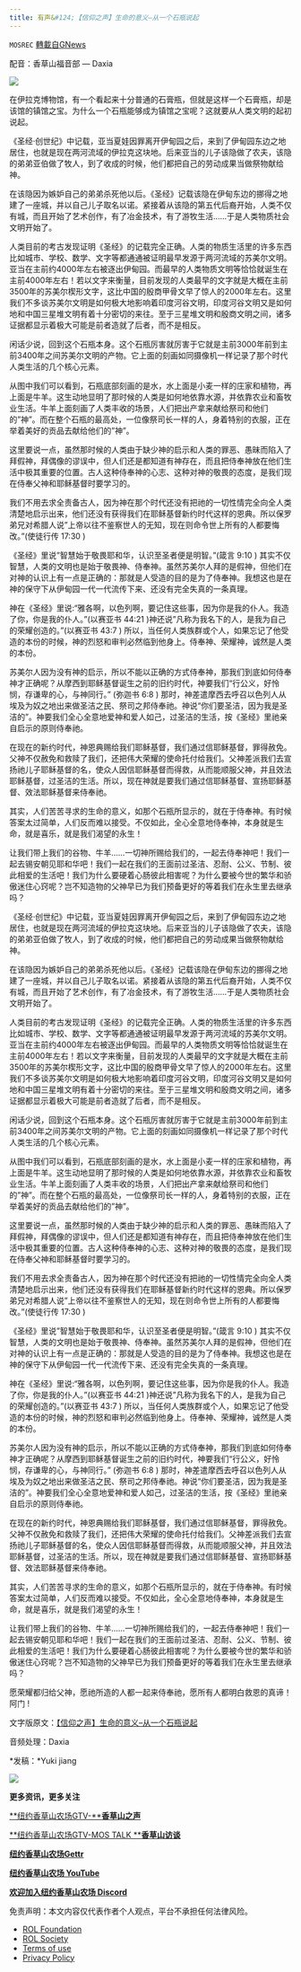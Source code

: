 ```yaml
---
title: 有声&#124;【信仰之声】生命的意义–从一个石瓶说起
---
```

`MOSREC` [轉載自GNews](https://gnews.org/zh-hans/1681329/)

配音：香草山福音部 — Daxia

![](https://assets.gnews.org/wp-content/uploads/2021/11/GNEW-GTV-MOS-LOGO-2-109-1280x172-1-3.jpg)



在伊拉克博物馆，有一个看起来十分普通的石膏瓶，但就是这样一个石膏瓶，却是该馆的镇馆之宝。为什么一个石瓶能够成为镇馆之宝呢？这就要从人类文明的起初说起。

《圣经·创世纪》中记载，亚当夏娃因罪离开伊甸园之后，来到了伊甸园东边之地居住，也就是现在两河流域的伊拉克这块地。后来亚当的儿子该隐做了农夫，该隐的弟弟亚伯做了牧人，到了收成的时候，他们都把自己的劳动成果当做祭物献给神。

在该隐因为嫉妒自己的弟弟杀死他以后。《圣经》记载该隐在伊甸东边的挪得之地建了一座城，并以自己儿子取名以诺。紧接着从该隐的第五代后裔开始，人类不仅有城，而且开始了艺术创作，有了冶金技术，有了游牧生活……于是人类物质社会文明开始了。

人类目前的考古发现证明《圣经》的记载完全正确。人类的物质生活里的许多东西比如城市、学校、数学、文字等都通通被证明最早发源于两河流域的苏美尔文明。亚当在主前约4000年左右被逐出伊甸园。而最早的人类物质文明等恰恰就诞生在主前4000年左右！若以文字来衡量，目前发现的人类最早的文字就是大概在主前3500年的苏美尔楔形文字，这比中国的殷商甲骨文早了惊人的2000年左右。这里我们不多谈苏美尔文明是如何极大地影响着印度河谷文明，印度河谷文明又是如何地和中国三星堆文明有着十分密切的来往。至于三星堆文明和殷商文明之间，诸多证据都显示着极大可能是前者造就了后者，而不是相反。

闲话少说，回到这个石瓶本身。这个石瓶厉害就厉害于它就是主前3000年前到主前3400年之间苏美尔文明的产物。它上面的刻画如同摄像机一样记录了那个时代人类生活的几个核心元素。

从图中我们可以看到，石瓶底部刻画的是水，水上面是小麦一样的庄家和植物，再上面是牛羊。这生动地显明了那时候的人类是如何地依靠水源，并依靠农业和畜牧业生活。牛羊上面刻画了人类丰收的场景，人们把出产拿来献给祭司和他们的”神”。而在整个石瓶的最高处，一位像祭司长一样的人，身着特别的衣服，正在举着美好的贡品去献给他们的”神”。

这里要说一点，虽然那时候的人类由于缺少神的启示和人类的罪恶、愚昧而陷入了拜假神，拜偶像的谬误中，但人们还是都知道有神存在，而且把侍奉神放在他们生活中极其重要的位置。古人这种侍奉神的心志、这种对神的敬畏的态度，是我们现在侍奉父神和耶稣基督时要学习的。

我们不用去求全责备古人，因为神在那个时代还没有把祂的一切性情完全向全人类清楚地启示出来，他们还没有获得我们在耶稣基督新约时代这样的恩典。所以保罗弟兄对希腊人说”上帝以往不鉴察世人的无知，现在则命令世上所有的人都要悔改。”(使徒行传 17:30 )

《圣经》里说”智慧始于敬畏耶和华，认识至圣者便是明智。”(箴言 9:10 ) 其实不仅智慧，人类的文明也是始于敬畏神、侍奉神。虽然苏美尔人拜的是假神，但他们在对神的认识上有一点是正确的：那就是人受造的目的是为了侍奉神。我想这也是在神的保守下从伊甸园一代一代流传下来、还没有完全失真的一条真理。

神在《圣经》里说:“雅各啊，以色列啊，要记住这些事，因为你是我的仆人。我造了你，你是我的仆人。”(以赛亚书 44:21 )神还说”凡称为我名下的人，是我为自己的荣耀创造的。”(以赛亚书 43:7 ) 所以，当任何人类族群或个人，如果忘记了他受造的本份的时候，神的烈怒和审判必然临到他身上。侍奉神、荣耀神，诚然是人类的本份。

苏美尔人因为没有神的启示，所以不能以正确的方式侍奉神，那我们到底如何侍奉神才正确呢？从摩西到耶稣基督诞生之前的旧约时代，神要我们“行公义，好怜悯，存谦卑的心，与神同行。” (弥迦书 6:8 ) 那时，神差遣摩西去呼召以色列人从埃及为奴之地出来做圣洁之民、祭司之邦侍奉祂。神说“你们要圣洁，因为我是圣洁的”。神要我们全心全意地爱神和爱人如己，过圣洁的生活，按《圣经》里祂亲自启示的原则侍奉祂。

在现在的新约时代，神恩典赐给我们耶稣基督，我们通过信耶稣基督，罪得赦免。父神不仅赦免和救赎了我们，还把伟大荣耀的使命托付给我们。父神差派我们去宣扬祂儿子耶稣基督的名，使众人因信耶稣基督而得救，从而能顺服父神，并且效法耶稣基督，过圣洁的生活。所以，现在神就是要我们通过信耶稣基督、宣扬耶稣基督、效法耶稣基督来侍奉祂。

其实，人们苦苦寻求的生命的意义，如那个石瓶所显示的，就在于侍奉神。有时候答案太过简单，人们反而难以接受。不仅如此，全心全意地侍奉神，本身就是生命，就是喜乐，就是我们渴望的永生！

让我们带上我们的谷物、牛羊……一切神所赐给我们的，一起去侍奉神吧！我们一起去锡安朝见耶和华吧！我们一起在我们的王面前过圣洁、忍耐、公义、节制、彼此相爱的生活吧！我们为什么要硬着心肠彼此相害呢？为什么要被今世的繁华和骄傲迷住心窍呢？岂不知造物的父神早已为我们预备更好的等着我们在永生里去继承吗？

《圣经·创世纪》中记载，亚当夏娃因罪离开伊甸园之后，来到了伊甸园东边之地居住，也就是现在两河流域的伊拉克这块地。后来亚当的儿子该隐做了农夫，该隐的弟弟亚伯做了牧人，到了收成的时候，他们都把自己的劳动成果当做祭物献给神。

在该隐因为嫉妒自己的弟弟杀死他以后。《圣经》记载该隐在伊甸东边的挪得之地建了一座城，并以自己儿子取名以诺。紧接着从该隐的第五代后裔开始，人类不仅有城，而且开始了艺术创作，有了冶金技术，有了游牧生活……于是人类物质社会文明开始了。

人类目前的考古发现证明《圣经》的记载完全正确。人类的物质生活里的许多东西比如城市、学校、数学、文字等都通通被证明最早发源于两河流域的苏美尔文明。亚当在主前约4000年左右被逐出伊甸园。而最早的人类物质文明等恰恰就诞生在主前4000年左右！若以文字来衡量，目前发现的人类最早的文字就是大概在主前3500年的苏美尔楔形文字，这比中国的殷商甲骨文早了惊人的2000年左右。这里我们不多谈苏美尔文明是如何极大地影响着印度河谷文明，印度河谷文明又是如何地和中国三星堆文明有着十分密切的来往。至于三星堆文明和殷商文明之间，诸多证据都显示着极大可能是前者造就了后者，而不是相反。

闲话少说，回到这个石瓶本身。这个石瓶厉害就厉害于它就是主前3000年前到主前3400年之间苏美尔文明的产物。它上面的刻画如同摄像机一样记录了那个时代人类生活的几个核心元素。

从图中我们可以看到，石瓶底部刻画的是水，水上面是小麦一样的庄家和植物，再上面是牛羊。这生动地显明了那时候的人类是如何地依靠水源，并依靠农业和畜牧业生活。牛羊上面刻画了人类丰收的场景，人们把出产拿来献给祭司和他们的”神”。而在整个石瓶的最高处，一位像祭司长一样的人，身着特别的衣服，正在举着美好的贡品去献给他们的”神”。

这里要说一点，虽然那时候的人类由于缺少神的启示和人类的罪恶、愚昧而陷入了拜假神，拜偶像的谬误中，但人们还是都知道有神存在，而且把侍奉神放在他们生活中极其重要的位置。古人这种侍奉神的心志、这种对神的敬畏的态度，是我们现在侍奉父神和耶稣基督时要学习的。

我们不用去求全责备古人，因为神在那个时代还没有把祂的一切性情完全向全人类清楚地启示出来，他们还没有获得我们在耶稣基督新约时代这样的恩典。所以保罗弟兄对希腊人说”上帝以往不鉴察世人的无知，现在则命令世上所有的人都要悔改。”(使徒行传 17:30 )

《圣经》里说”智慧始于敬畏耶和华，认识至圣者便是明智。”(箴言 9:10 ) 其实不仅智慧，人类的文明也是始于敬畏神、侍奉神。虽然苏美尔人拜的是假神，但他们在对神的认识上有一点是正确的：那就是人受造的目的是为了侍奉神。我想这也是在神的保守下从伊甸园一代一代流传下来、还没有完全失真的一条真理。

神在《圣经》里说:“雅各啊，以色列啊，要记住这些事，因为你是我的仆人。我造了你，你是我的仆人。”(以赛亚书 44:21 )神还说”凡称为我名下的人，是我为自己的荣耀创造的。”(以赛亚书 43:7 ) 所以，当任何人类族群或个人，如果忘记了他受造的本份的时候，神的烈怒和审判必然临到他身上。侍奉神、荣耀神，诚然是人类的本份。

苏美尔人因为没有神的启示，所以不能以正确的方式侍奉神，那我们到底如何侍奉神才正确呢？从摩西到耶稣基督诞生之前的旧约时代，神要我们“行公义，好怜悯，存谦卑的心，与神同行。” (弥迦书 6:8 ) 那时，神差遣摩西去呼召以色列人从埃及为奴之地出来做圣洁之民、祭司之邦侍奉祂。神说“你们要圣洁，因为我是圣洁的”。神要我们全心全意地爱神和爱人如己，过圣洁的生活，按《圣经》里祂亲自启示的原则侍奉祂。

在现在的新约时代，神恩典赐给我们耶稣基督，我们通过信耶稣基督，罪得赦免。父神不仅赦免和救赎了我们，还把伟大荣耀的使命托付给我们。父神差派我们去宣扬祂儿子耶稣基督的名，使众人因信耶稣基督而得救，从而能顺服父神，并且效法耶稣基督，过圣洁的生活。所以，现在神就是要我们通过信耶稣基督、宣扬耶稣基督、效法耶稣基督来侍奉祂。

其实，人们苦苦寻求的生命的意义，如那个石瓶所显示的，就在于侍奉神。有时候答案太过简单，人们反而难以接受。不仅如此，全心全意地侍奉神，本身就是生命，就是喜乐，就是我们渴望的永生！

让我们带上我们的谷物、牛羊……一切神所赐给我们的，一起去侍奉神吧！我们一起去锡安朝见耶和华吧！我们一起在我们的王面前过圣洁、忍耐、公义、节制、彼此相爱的生活吧！我们为什么要硬着心肠彼此相害呢？为什么要被今世的繁华和骄傲迷住心窍呢？岂不知造物的父神早已为我们预备更好的等着我们在永生里去继承吗？

愿荣耀都归给父神，愿祂所造的人都一起来侍奉祂，愿所有人都明白救恩的真谛！阿门 !

文字版原文：[【信仰之声】生命的意义–从一个石瓶说起](https://gnews.org/zh-hans/1656448/)

音频处理：Daxia

*发稿：*Yuki jiang

![](https://assets.gnews.org/wp-content/uploads/2021/11/11-Nov-Calendar-1-8.jpg)

**更多资讯，更多关注**

[**纽约香草山农场GTV-****香草山之声**](https://gtv.org/user/5ffbdcd7f579a75e0bd123e6)

[**纽约香草山农场GTV-MOS TALK ****香草山访谈**](https://gtv.org/user/5e9dcdd50dbf207957d89bcd)

[**纽约香草山农场Gettr**](https://www.gettr.com/user/himalaya_mos)

[**纽约香草山农场 YouTube**](https://www.youtube.com/channel/UCSLHrqs6Pil7V-_jOuZVVgg)

[**欢迎加入纽约香草山农场 Discord**](https://discord.gg/ChqXAHd)

 

免责声明：本文内容仅代表作者个人观点，平台不承担任何法律风险。

- [ROL Foundation](https://rolfoundation.org/)
- [ROL Society](https://rolsociety.org/)
- [Terms of use](https://gnews.org/terms-of-use-3/)
- [Privacy Policy](https://gnews.org/privacy-policy/)
